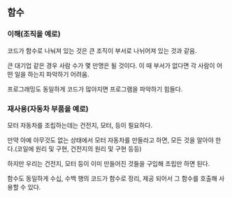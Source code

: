 ## 함수

### 이해(조직을 예로)
코드가 함수로 나눠져 있는 것은 큰 조직이 부서로 나뉘어져 있는 것과 같음.

큰 대기업 같은 경우 사람 수가 몇 만명은 될 것이다. 이 때 부서가 없다면 각 사람이 어떤 일을 하는지 파악하기 어려움.

프로그래밍도 동일하게 코드가 많아지면 프로그램을 파악하기 힘들다.

### 재사용(자동차 부품을 예로)
모터 자동차를 조립하는데는 건전지, 모터, 등이 필요하다.

만약 아예 아무것도 없는 상태에서 모터 자동차를 만들라고 하면, 모든 것을 알아야 한다.(코일에 원리 및 구현, 건전지의 원리 및 구현 등등)

하지만 우리는 건전지, 모터 등이 이미 만들어진 것들을 구입해 조립만 하면 된다.

함수도 동일하게 수십, 수백 행의 코드가 함수로 정리, 제공 되어서 그 함수를 호출해 사용할 수 있다.


